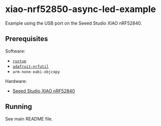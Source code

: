 # xiao-nrf52850-async-led-example

Example using the USB port on the Seeed Studio XIAO nRF52840.

## Prerequisites

Software:

* [`rustup`](https://rustup.rs/)
* [`adafruit-nrfutil`](https://github.com/adafruit/Adafruit_nRF52_nrfutil)
* `arm-none-eabi-objcopy`

Hardware:

* [Seeed Studio XIAO nRF52840](https://wiki.seeedstudio.com/XIAO_BLE/)

## Running

See main README file.
